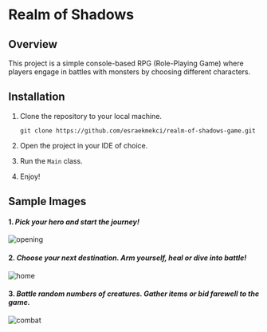# Realm of Shadows

## Overview

This project is a simple console-based RPG (Role-Playing Game) where
players engage in battles with monsters by choosing different characters.

## Installation

1. Clone the repository to your local machine.

   `git clone https://github.com/esraekmekci/realm-of-shadows-game.git`
2. Open the project in your IDE of choice.
3. Run the `Main` class.
4. Enjoy!

## Sample Images

#### 1. *Pick your hero and start the journey!*

![opening](img/beginning.jpg)

#### 2. *Choose your next destination. Arm yourself, heal or dive into battle!*

![home](img/home.jpg)

#### 3. *Battle random numbers of creatures. Gather items or bid farewell to the game.*

![combat](img/combat.jpg)
